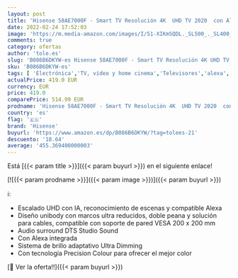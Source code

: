 ```yaml
---
layout: post
title: 'Hisense 58AE7000F - Smart TV Resolución 4K  UHD TV 2020  con Alexa integrada  Precision Colour  escalado UHD con IA  Ultra Dimming  audio DTS Studio Sound  Vidaa U 4.0'
date: 2022-02-24 17:52:03
image: 'https://m.media-amazon.com/images/I/51-XIKmSQDL._SL500_._SL400_.jpg'
comments: true
category: ofertas
author: 'tole.es'
slug: 'B086B6DKYW-es Hisense 58AE7000F - Smart TV Resolución 4K UHD TV 2020 con...'
sku: 'B086B6DKYW-es'
tags: [ 'Electrónica','TV, vídeo y home cinema','Televisores','alexa','hisense', ]
actualPrice: 419.0 EUR
currency: EUR
price: 419.0
comparePrice: 514.99 EUR
prodname: 'Hisense 58AE7000F - Smart TV Resolución 4K  UHD TV 2020  con Alexa integrada  Precision Colour  escalado UHD con IA  Ultra Dimming  audio DTS Studio Sound  Vidaa U 4.0'
country: 'es'
flag: '🇪🇸'
brand: 'Hisense'
buyurl: 'https://www.amazon.es/dp/B086B6DKYW/?tag=tolees-21'
descuento: '18.64'
average: '455.369400000003'
---
```


Está [{{< param title >}}]({{< param buyurl >}}) en el siguiente enlace!

[![{{< param prodname >}}]({{< param image >}})]({{< param buyurl >}})

ℹ️:

- Escalado UHD con IA, reconocimiento de escenas y compatible Alexa
- Diseño unibody con marcos ultra reducidos, doble peana y solución para cables, compatible con soporte de pared VESA 200 x 200 mm
- Audio surround DTS Studio Sound
- Con Alexa integrada
- Sistema de brillo adaptativo Ultra Dimming
- Con tecnología Precision Colour para ofrecer el mejor color

[🛒 Ver la oferta!!]({{< param buyurl >}})
